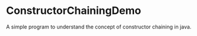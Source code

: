 # ConstructorChainingDemo

A simple program to understand the concept of constructor chaining in java.
